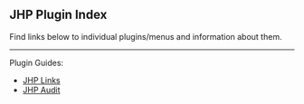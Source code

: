 ## JHP Plugin Index
Find links below to individual plugins/menus and information about them.

-----

Plugin Guides:
- [JHP Links](links.md)
- [JHP Audit](audit.md)


